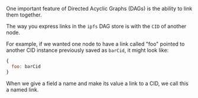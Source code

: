 One important feature of Directed Acyclic Graphs (DAGs) is the ability to link them together.

The way you express links in the `ipfs` DAG store is with the `CID` of
another node.

For example, if we wanted one node to have a link called "foo" pointed
to another CID instance previously saved as `barCid`, it might look like:

```javascript
{
  foo: barCid
}
```
When we give a field a name and make its value a link to a CID, we call this a named link.  
